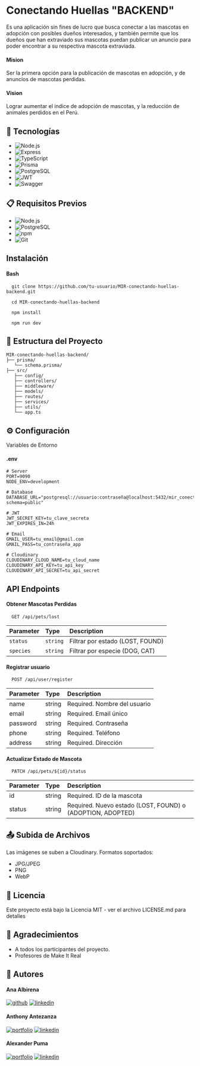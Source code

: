 
# Conectando Huellas "BACKEND"

Es una aplicación sin fines de lucro que busca conectar a las mascotas en adopción con posibles dueños interesados, y también permite que los dueños que han extraviado sus mascotas puedan publicar un anuncio para poder encontrar a su respectiva mascota extraviada.

#### Mision 

Ser la primera opción para la publicación de mascotas en adopción, y de anuncios de mascotas perdidas.

#### Vision

Lograr aumentar el índice de adopción de mascotas, y la reducción de animales perdidos en el Perú.

## 🚀 Tecnologías
* ![Node.js](https://img.shields.io/badge/Node.js-339933?style=for-the-badge&logo=node.js&logoColor=white)
* ![Express](https://img.shields.io/badge/Express-000000?style=for-the-badge&logo=express&logoColor=white)
* ![TypeScript](https://img.shields.io/badge/TypeScript-3178C6?style=for-the-badge&logo=typescript&logoColor=white)
* ![Prisma](https://img.shields.io/badge/Prisma-2D3748?style=for-the-badge&logo=prisma&logoColor=white)
* ![PostgreSQL](https://img.shields.io/badge/PostgreSQL-336791?style=for-the-badge&logo=postgresql&logoColor=white)
* ![JWT](https://img.shields.io/badge/JWT-000000?style=for-the-badge&logo=json-web-tokens&logoColor=white)
* ![Swagger](https://img.shields.io/badge/Swagger-85EA2D?style=for-the-badge&logo=swagger&logoColor=white)

## 📋 Requisitos Previos
* ![Node.js](https://img.shields.io/badge/Node.js-339933?style=for-the-badge&logo=node.js&logoColor=white)
* ![PostgreSQL](https://img.shields.io/badge/PostgreSQL-336791?style=for-the-badge&logo=postgresql&logoColor=white)
* ![npm](https://img.shields.io/badge/npm-CB3837?style=for-the-badge&logo=npm&logoColor=white)
* ![Git](https://img.shields.io/badge/Git-F05032?style=for-the-badge&logo=git&logoColor=white)


## Instalación

#### Bash

```
  git clone https://github.com/tu-usuario/MIR-conectando-huellas-backend.git

  cd MIR-conectando-huellas-backend

  npm install

  npm run dev
```


## 📁 Estructura del Proyecto
```
MIR-conectando-huellas-backend/
├── prisma/
   └── schema.prisma/
├── src/
   ├── config/         
   ├── controllers/    
   ├── middleware/     
   ├── models/         
   ├── routes/         
   ├── services/       
   ├── utils/          
   └── app.ts          
```

## ⚙️ Configuración
Variables de Entorno

#### .env
```
# Server
PORT=9090
NODE_ENV=development

# Database
DATABASE_URL="postgresql://usuario:contraseña@localhost:5432/mir_conectando_huellas?schema=public"

# JWT
JWT_SECRET_KEY=tu_clave_secreta
JWT_EXPIRES_IN=24h

# Email
GMAIL_USER=tu_email@gmail.com
GMAIL_PASS=tu_contraseña_app

# Cloudinary
CLOUDINARY_CLOUD_NAME=tu_cloud_name
CLOUDINARY_API_KEY=tu_api_key
CLOUDINARY_API_SECRET=tu_api_secret
```





## API Endpoints

#### Obtener Mascotas Perdidas

```
  GET /api/pets/lost    
```

| Parameter | Type     | Description                |
| :-------- | :------- | :------------------------- |
| `status` | `string` | Filtrar por estado (LOST, FOUND)  |
| `species` | `string` | Filtrar por especie (DOG, CAT)  |

#### Registrar usuario

```
  POST /api/user/register
```

| Parameter | Type | Description |
| :-------- | :------- | :-------------------------------- |
| name | string | Required. Nombre del usuario |
| email | string | Required. Email único |
| password | string | Required. Contraseña |
| phone | string | Required. Teléfono |
| address | string | Required. Dirección |

#### Actualizar Estado de Mascota

```
  PATCH /api/pets/${id}/status
```

| Parameter | Type | Description |
| :-------- | :------- | :------------------------- |
| id | string | Required. ID de la mascota |
| status | string | Required. Nuevo estado (LOST, FOUND) o (ADOPTION, ADOPTED) |

## 📤 Subida de Archivos
Las imágenes se suben a Cloudinary. Formatos soportados:
* JPG/JPEG
* PNG
* WebP


## 📝 Licencia
Este proyecto está bajo la Licencia MIT - ver el archivo LICENSE.md para detalles 

## 🙏 Agradecimientos
* A todos los participantes del proyecto.
* Profesores de Make It Real



## 🔗 Autores
#### Ana Albirena
[![github](https://img.shields.io/badge/github-000?style=for-the-badge&logo=github&logoColor=white)](https://github.com/annalbirena)
[![linkedin](https://img.shields.io/badge/linkedin-0A66C2?style=for-the-badge&logo=linkedin&logoColor=white)](https://www.linkedin.com/in/ana-albirena/)

#### Anthony Antezanza
[![portfolio](https://img.shields.io/badge/github-000?style=for-the-badge&logo=github&logoColor=white)](https://github.com/Akuma2522)
[![linkedin](https://img.shields.io/badge/linkedin-0A66C2?style=for-the-badge&logo=linkedin&logoColor=white)](https://www.linkedin.com/)
#### Alexander Puma
[![portfolio](https://img.shields.io/badge/github-000?style=for-the-badge&logo=github&logoColor=white)](https://github.com/AlexPumaPrado)
[![linkedin](https://img.shields.io/badge/linkedin-0A66C2?style=for-the-badge&logo=linkedin&logoColor=white)](https://www.linkedin.com/in/alexander-puma-prado/)
